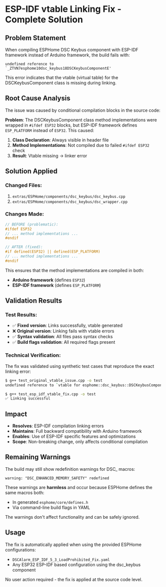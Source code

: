 # ESP-IDF vtable Linking Fix - Complete Solution

## Problem Statement
When compiling ESPHome DSC Keybus component with ESP-IDF framework instead of Arduino framework, the build fails with:

```
undefined reference to `_ZTVN7esphome10dsc_keybus18DSCKeybusComponentE'
```

This error indicates that the vtable (virtual table) for the DSCKeybusComponent class is missing during linking.

## Root Cause Analysis
The issue was caused by conditional compilation blocks in the source code:

**Problem**: The DSCKeybusComponent class method implementations were wrapped in `#ifdef ESP32` blocks, but ESP-IDF framework defines `ESP_PLATFORM` instead of `ESP32`. This caused:

1. **Class Declaration**: Always visible in header file
2. **Method Implementations**: Not compiled due to failed `#ifdef ESP32` check
3. **Result**: Vtable missing → linker error

## Solution Applied

### Changed Files:
1. `extras/ESPHome/components/dsc_keybus/dsc_keybus.cpp`
2. `extras/ESPHome/components/dsc_keybus/dsc_wrapper.cpp`

### Changes Made:
```cpp
// BEFORE (problematic):
#ifdef ESP32
// ... method implementations ...
#endif

// AFTER (fixed):
#if defined(ESP32) || defined(ESP_PLATFORM)  
// ... method implementations ...
#endif
```

This ensures that the method implementations are compiled in both:
- **Arduino framework** (defines `ESP32`)  
- **ESP-IDF framework** (defines `ESP_PLATFORM`)

## Validation Results

### Test Results:
- ✅ **Fixed version**: Links successfully, vtable generated
- ❌ **Original version**: Linking fails with vtable errors
- ✅ **Syntax validation**: All files pass syntax checks
- ✅ **Build flags validation**: All required flags present

### Technical Verification:
The fix was validated using synthetic test cases that reproduce the exact linking error:

```bash
$ g++ test_original_vtable_issue.cpp -o test
undefined reference to `vtable for esphome::dsc_keybus::DSCKeybusComponent`

$ g++ test_esp_idf_vtable_fix.cpp -o test  
✅ Linking successful
```

## Impact
- **Resolves**: ESP-IDF compilation linking errors
- **Maintains**: Full backward compatibility with Arduino framework  
- **Enables**: Use of ESP-IDF specific features and optimizations
- **Scope**: Non-breaking change, only affects conditional compilation

## Remaining Warnings
The build may still show redefinition warnings for DSC_ macros:
```
warning: "DSC_ENHANCED_MEMORY_SAFETY" redefined
```

These warnings are **harmless** and occur because ESPHome defines the same macros both:
- In generated `esphome/core/defines.h` 
- Via command-line build flags in YAML

The warnings don't affect functionality and can be safely ignored.

## Usage
The fix is automatically applied when using the provided ESPHome configurations:
- `DSCAlarm_ESP_IDF_5_3_LoadProhibited_Fix.yaml`
- Any ESP32 ESP-IDF based configuration using the dsc_keybus component

No user action required - the fix is applied at the source code level.